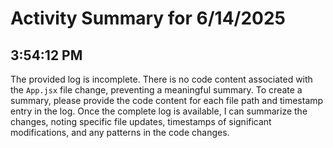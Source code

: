 # Activity Summary for 6/14/2025

## 3:54:12 PM
The provided log is incomplete.  There is no code content associated with the `App.jsx` file change, preventing a meaningful summary.  To create a summary, please provide the code content for each file path and timestamp entry in the log.  Once the complete log is available, I can summarize the changes, noting specific file updates, timestamps of significant modifications, and any patterns in the code changes.
